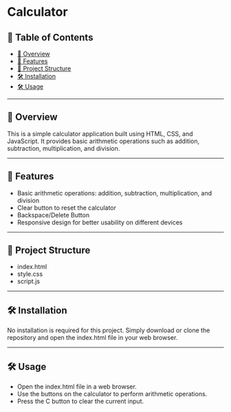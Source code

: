 # Calculator
## 📖 Table of Contents
- [📍 Overview](#-overview)
- [🤖 Features](#-features)
- [🎈 Project Structure](#-ProjectStructure)
- [🛠 Installation](#-installation)
- [🛠 Usage](#-techstack)

---

## 📍 Overview

This is a simple calculator application built using HTML, CSS, and JavaScript. It provides basic arithmetic operations such as addition, subtraction, multiplication, and division.

---
## 🤖 Features
- Basic arithmetic operations: addition, subtraction, multiplication, and division
- Clear button to reset the calculator
- Backspace/Delete Button
- Responsive design for better usability on different devices
---

## 🎈 Project Structure
- index.html
- style.css
- script.js

---
## 🛠 Installation
No installation is required for this project. Simply download or clone the repository and open the index.html file in your web browser.

---
## 🛠 Usage
- Open the index.html file in a web browser.
- Use the buttons on the calculator to perform arithmetic operations.
- Press the C button to clear the current input.



